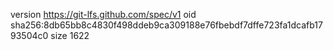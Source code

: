 version https://git-lfs.github.com/spec/v1
oid sha256:8db65bb8c4830f498ddeb9ca309188e76fbebdf7dffe723fa1dcafb1793504c0
size 1622
